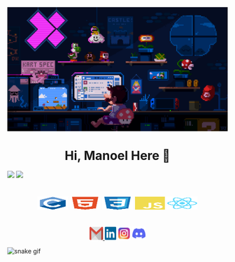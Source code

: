 
<div>
  <img height="screen" width="screen" align="center" alt="coding-time" src="code2.gif">
</div>

<h1 align="center">Hi, Manoel Here 👋</h1>

<div>
  <img src="https://github-readme-stats.vercel.app/api?username=Manoel-Nogueira&show_icons=true&theme=algolia&include_all_commits=true&count_private=true"/>
  <img src="https://github-readme-stats.vercel.app/api/top-langs/?username=Manoel-Nogueira&layout=compact&langs_count=16&theme=algolia"/>
</div>

<div align="center"> 
  <h1></h1>
  <img align="center" height="30" width="70" alt="c-icon" src="https://github.com/devicons/devicon/blob/master/icons/c/c-original.svg?short_path=d0841f2">
  <img align="center" height="30" width="70" alt="html-icon" src="https://github.com/devicons/devicon/blob/master/icons/html5/html5-plain.svg">
  <img align="center" height="30" width="70" alt="css-icon" src="https://github.com/devicons/devicon/blob/master/icons/css3/css3-original.svg">
  <img align="center" height="30" width="70" alt="js-icon"  src="https://github.com/devicons/devicon/blob/master/icons/javascript/javascript-plain.svg">
  <img align="center" height="30" width="70" alt="react-icon" src="https://github.com/devicons/devicon/blob/master/icons/react/react-original.svg">
  
  <div>
    <h1></h1>
      <a href="mailto: work.nogueirafilho888@gmail.com" target="_blank">
        <img height="30" width="31" src="gmail.svg">
      </a>
      <a>
        <img height="30" width="26" src="linkedin.svg">
      </a>
      <a>
        <img height="30" width="30" src="instagram.svg">
      </a>
      <a>
        <img height="30" width="30" src="discord.svg">
      </a>
  </div>
    
</div>

![snake gif](https://github.com/Manoel-Nogueira/Manoel-Nogueira/blob/output/github-contribution-grid-snake.gif)
